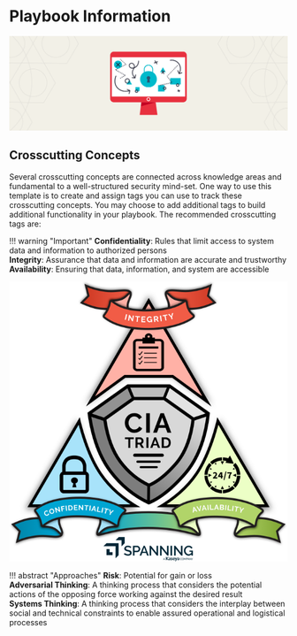 # Playbook Information

![playbook](static/images/cybersecurity-playbook-hero.png)

## Crosscutting Concepts

Several crosscutting concepts are connected across knowledge areas and fundamental to a well-structured security mind-set. One way to use this template is to create and assign tags you can use to track these crosscutting concepts. You may choose to add additional tags to build additional functionality in your playbook. The recommended crosscutting tags are:

!!! warning "Important"
    **Confidentiality**: Rules that limit access to system data and information to authorized persons  
    **Integrity**: Assurance that data and information are accurate and trustworthy  
    **Availability**: Ensuring that data, information, and system are accessible  

![cia-triad](static/images/cia-triad.png)

!!! abstract "Approaches"
    **Risk**: Potential for gain or loss  
    **Adversarial Thinking**: A thinking process that considers the potential actions of the opposing force working against the desired result  
    **Systems Thinking**: A thinking process that considers the interplay between social and technical constraints to enable assured operational and logistical processes  
